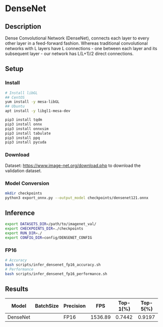 # DenseNet

## Description
Dense Convolutional Network (DenseNet), connects each layer to every other layer in a feed-forward fashion. Whereas traditional convolutional networks with L layers have L connections - one between each layer and its subsequent layer - our network has L(L+1)/2 direct connections.

## Setup

### Install

```bash
# Install libGL
## CentOS
yum install -y mesa-libGL
## Ubuntu
apt install -y libgl1-mesa-dev

pip3 install tqdm
pip3 install onnx
pip3 install onnxsim
pip3 install tabulate
pip3 install ppq
pip3 install pycuda
```

### Download

Dataset: <https://www.image-net.org/download.php> to download the validation dataset.

### Model Conversion
```bash
mkdir checkpoints
python3 export_onnx.py --output_model checkpoints/densenet121.onnx
```

## Inference
```bash
export DATASETS_DIR=/path/to/imagenet_val/
export CHECKPOINTS_DIR=./checkpoints
export RUN_DIR=./
export CONFIG_DIR=config/DENSENET_CONFIG
```
### FP16

```bash
# Accuracy
bash scripts/infer_densenet_fp16_accuracy.sh
# Performance
bash scripts/infer_densenet_fp16_performance.sh
```



## Results

Model    |BatchSize  |Precision |FPS       |Top-1(%)  |Top-5(%)
---------|-----------|----------|----------|----------|--------
DenseNet |           |    FP16  |  1536.89 |   0.7442 |  0.9197


